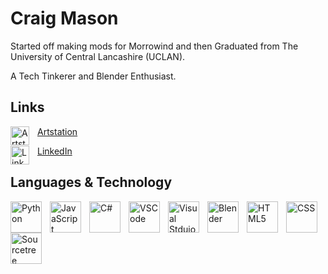 # Craig Mason
Started off making mods for Morrowind and then Graduated from The University of Central Lancashire (UCLAN).

A Tech Tinkerer and Blender Enthusiast.

## Links

<image align="left" alt="Artstation" title="Artstation" width="30px" style="padding-right:10px;" src="https://cdn4.iconfinder.com/data/icons/logos-and-brands/512/27_Artstation_logo_logos-512.png">[Artstation](https://www.artstation.com/craigmason19)

<image align="left" alt="LinkedIn" title="LinkedIn" width="30px" style="padding-right:10px;" src="https://cdn.jsdelivr.net/gh/devicons/devicon@latest/icons/linkedin/linkedin-original.svg"/>[LinkedIn](https://www.linkedin.com/in/craigmason19)

## Languages & Technology

<image align="left" alt="Python" title="Python" width="50px" style="padding-right:10px;" src="https://cdn.jsdelivr.net/gh/devicons/devicon@latest/icons/python/python-original.svg">
<image align="left" alt="JavaScript" title="JavaScript" width="50px" style="padding-right:10px;" src="https://cdn.jsdelivr.net/gh/devicons/devicon@latest/icons/javascript/javascript-original.svg" />
<image align="left" alt="C#" title="C#" width="50px" style="padding-right:10px;" src="https://cdn.jsdelivr.net/gh/devicons/devicon@latest/icons/csharp/csharp-original.svg" />
<image align="left" alt="VSCode" title="VSCode" width="50px" style="padding-right:10px;" src="https://cdn.jsdelivr.net/gh/devicons/devicon@latest/icons/vscode/vscode-original.svg" />
<image align="left" alt="Visual Stduio" title="Visual Stduio" width="50px" style="padding-right:10px;" src="https://cdn.jsdelivr.net/gh/devicons/devicon@latest/icons/visualstudio/visualstudio-original.svg" />
<image align="left" alt="Blender" title="Blender" width="50px" style="padding-right:10px;" src="https://cdn.jsdelivr.net/gh/devicons/devicon@latest/icons/blender/blender-original.svg" />
<image align="left" alt="HTML5" title="HTML5" width="50px" style="padding-right:10px;" src="https://cdn.jsdelivr.net/gh/devicons/devicon@latest/icons/html5/html5-original.svg" />
<image align="left" alt="CSS" title="CSS" width="50px" style="padding-right:10px;" src="https://cdn.jsdelivr.net/gh/devicons/devicon@latest/icons/css3/css3-original.svg" />
<image align="left" alt="Sourcetree" title="Sourcetree" width="50px" style="padding-right:10px;" src="https://img.icons8.com/?size=256&id=Qu2sYlfDM0qZ&format=png" />
